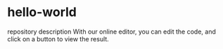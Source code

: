 # hello-world
repository description
With our online editor, you can edit the code, and click on a button to view the result.
